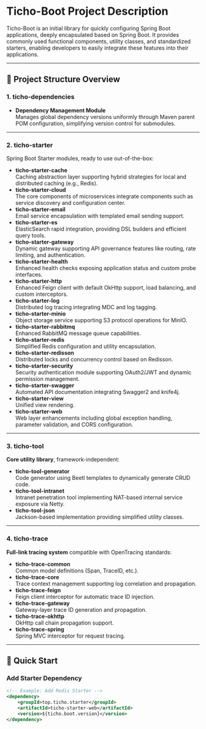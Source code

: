 # Ticho-Boot Project Description

Ticho-Boot is an initial library for quickly configuring Spring Boot applications, deeply encapsulated based on Spring
Boot. It provides commonly used functional components, utility classes, and standardized starters, enabling developers
to easily integrate these features into their applications.

---

## 📂 Project Structure Overview

### 1. **ticho-dependencies**

- **Dependency Management Module**  
  Manages global dependency versions uniformly through Maven parent POM configuration, simplifying version control for
  submodules.

---

### 2. **ticho-starter**

Spring Boot Starter modules, ready to use out-of-the-box:

- **ticho-starter-cache**  
  Caching abstraction layer supporting hybrid strategies for local and distributed caching (e.g., Redis).
- **ticho-starter-cloud**  
  The core components of microservices integrate components such as service discovery and configuration center.
- **ticho-starter-email**  
  Email service encapsulation with templated email sending support.
- **ticho-starter-es**  
  ElasticSearch rapid integration, providing DSL builders and efficient query tools.
- **ticho-starter-gateway**  
  Dynamic gateway supporting API governance features like routing, rate limiting, and authentication.
- **ticho-starter-health**  
  Enhanced health checks exposing application status and custom probe interfaces.
- **ticho-starter-http**  
  Enhanced Feign client with default OkHttp support, load balancing, and custom interceptors.
- **ticho-starter-log**  
  Distributed log tracing integrating MDC and log tagging.
- **ticho-starter-minio**  
  Object storage service supporting S3 protocol operations for MinIO.
- **ticho-starter-rabbitmq**  
  Enhanced RabbitMQ message queue capabilities.
- **ticho-starter-redis**  
  Simplified Redis configuration and utility encapsulation.
- **ticho-starter-redisson**  
  Distributed locks and concurrency control based on Redisson.
- **ticho-starter-security**  
  Security authentication module supporting OAuth2/JWT and dynamic permission management.
- **ticho-starter-swagger**  
  Automated API documentation integrating Swagger2 and knife4j.
- **ticho-starter-view**  
  Unified view rendering.
- **ticho-starter-web**  
  Web layer enhancements including global exception handling, parameter validation, and CORS configuration.

---

### 3. **ticho-tool**

**Core utility library**, framework-independent:

- **ticho-tool-generator**  
  Code generator using Beetl templates to dynamically generate CRUD code.
- **ticho-tool-intranet**  
  Intranet penetration tool implementing NAT-based internal service exposure via Netty.
- **ticho-tool-json**  
  Jackson-based implementation providing simplified utility classes.

---

### 4. **ticho-trace**

**Full-link tracing system** compatible with OpenTracing standards:

- **ticho-trace-common**  
  Common model definitions (Span, TraceID, etc.).
- **ticho-trace-core**  
  Trace context management supporting log correlation and propagation.
- **ticho-trace-feign**  
  Feign client interceptor for automatic trace ID injection.
- **ticho-trace-gateway**  
  Gateway-layer trace ID generation and propagation.
- **ticho-trace-okhttp**  
  OkHttp call chain propagation support.
- **ticho-trace-spring**  
  Spring MVC interceptor for request tracing.

---

## 🚀 Quick Start

### Add Starter Dependency

```xml
<!-- Example: Add Redis Starter -->
<dependency>
    <groupId>top.ticho.starter</groupId>
    <artifactId>ticho-starter-web</artifactId>
    <version>${ticho.boot.version}</version>
</dependency>